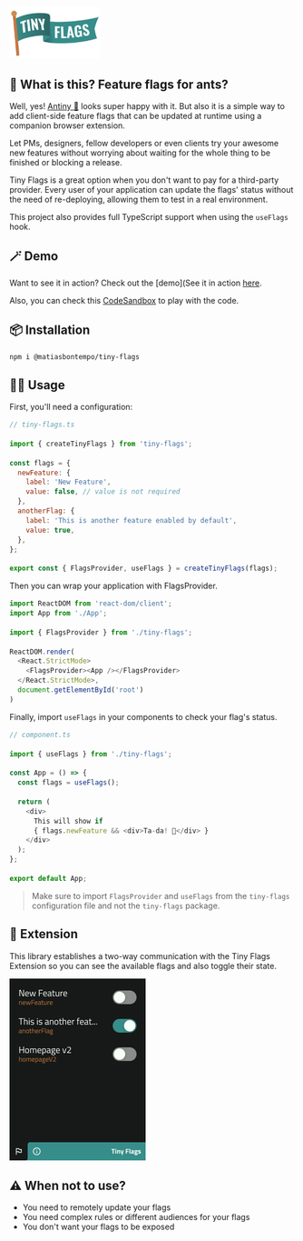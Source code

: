 <img src="./assets/tiny-flags.png" alt="Tiny Flags" width="160"/>

## 🚩 What is this? Feature flags for ants?

Well, yes! [Antiny 🐜](./assets/antiny.png) looks super happy with it. But also it is a simple way to add client-side feature flags that can be updated at runtime using a companion browser extension.

Let PMs, designers, fellow developers or even clients try your awesome new features without worrying about waiting for the whole thing to be finished or blocking a release.

Tiny Flags is a great option when you don't want to pay for a third-party provider. Every user of your application can update the flags' status without the need of re-deploying, allowing them to test in a real environment.

This project also provides full TypeScript support when using the `useFlags` hook.

## 🪄 Demo

Want to see it in action? Check out the [demo](See it in action [here](https://wm3il4.csb.app/).

Also, you can check this [CodeSandbox](https://codesandbox.io/s/tiny-flags-demo-wm3il4) to play with the code.

## 📦 Installation

```sh
npm i @matiasbontempo/tiny-flags
```

## 🧑‍💻 Usage

First, you'll need a configuration:

```js
// tiny-flags.ts

import { createTinyFlags } from 'tiny-flags';

const flags = {
  newFeature: {
    label: 'New Feature',
    value: false, // value is not required
  },
  anotherFlag: {
    label: 'This is another feature enabled by default',
    value: true,
  },
};

export const { FlagsProvider, useFlags } = createTinyFlags(flags);
```

Then you can wrap your application with FlagsProvider.

```js
import ReactDOM from 'react-dom/client';
import App from './App';

import { FlagsProvider } from './tiny-flags';

ReactDOM.render(
  <React.StrictMode>
    <FlagsProvider><App /></FlagsProvider>
  </React.StrictMode>,
  document.getElementById('root')
)
```

Finally, import `useFlags` in your components to check your flag's status.

```js
// component.ts

import { useFlags } from './tiny-flags';

const App = () => {
  const flags = useFlags();

  return (
    <div>
      This will show if
      { flags.newFeature && <div>Ta-da! 🎉</div> }
    </div>
  );
};

export default App;
```

> Make sure to import `FlagsProvider` and `useFlags` from the `tiny-flags` configuration file and not the `tiny-flags` package. 

## 🧩 Extension

This library establishes a two-way communication with the Tiny Flags Extension so you can see the available flags and also toggle their state.

![Extension](/assets/extension-example.png)

## ⚠️ When not to use?
- You need to remotely update your flags
- You need complex rules or different audiences for your flags
- You don't want your flags to be exposed
